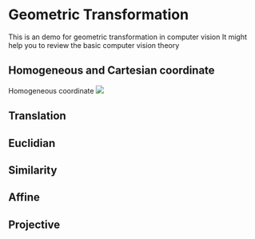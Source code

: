 # Geometric Transformation
This is an demo for geometric transformation in computer vision
It might help you to review the basic computer vision theory

## Homogeneous and Cartesian coordinate
Homogeneous coordinate
<img src="https://render.githubusercontent.com/render/math?math= \textbf{x}">


## Translation

## Euclidian

## Similarity

## Affine

## Projective
